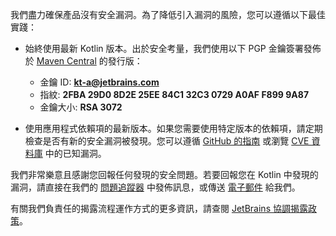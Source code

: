 [//]: # (title: 安全)

我們盡力確保產品沒有安全漏洞。為了降低引入漏洞的風險，您可以遵循以下最佳實踐：

*   始終使用最新 Kotlin 版本。出於安全考量，我們使用以下 PGP 金鑰簽署發佈於 [Maven Central](https://central.sonatype.com/search?q=g:org.jetbrains.kotlin) 的發行版：

    *   金鑰 ID: **kt-a@jetbrains.com**
    *   指紋: **2FBA 29D0 8D2E 25EE 84C1 32C3 0729 A0AF F899 9A87**
    *   金鑰大小: **RSA 3072**

*   使用應用程式依賴項的最新版本。如果您需要使用特定版本的依賴項，請定期檢查是否有新的安全漏洞被發現。您可以遵循 [GitHub 的指南](https://docs.github.com/en/code-security) 或瀏覽 [CVE 資料庫](https://cve.mitre.org/cgi-bin/cvekey.cgi?keyword=kotlin) 中的已知漏洞。

我們非常樂意且感謝您回報任何發現的安全問題。若要回報您在 Kotlin 中發現的漏洞，請直接在我們的 [問題追蹤器](https://youtrack.jetbrains.com/newIssue?project=KT&c=Type%20Security%20Problem) 中發佈訊息，或傳送 [電子郵件](mailto:security@jetbrains.org) 給我們。

有關我們負責任的揭露流程運作方式的更多資訊，請查閱 [JetBrains 協調揭露政策](https://www.jetbrains.com/legal/docs/terms/coordinated-disclosure/)。